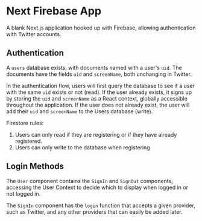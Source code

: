 # Next Firebase App

A blank Next.js application hooked up with Firebase, allowing authentication with Twitter accounts.

## Authentication

A `users` database exists, with documents named with a user's `uid`. The documents have the fields `uid` and `screenName`, both unchanging in Twitter.

In the authentication flow, users will first query the database to see if a user with the same `uid` exists or not (read). If the user already exists, it signs up by storing the `uid` and `screenName` as a React context, globally accessible throughout the application. If the user does not already exist, the user will add their `uid` and `screenName` to the Users database (write).

Firestore rules:
1. Users can only read if they are registering or if they have already registered.
2. Users can only write to the database when registering

## Login Methods

The `User` component contains the `SignIn` and `SignOut` components, accessing the User Context to decide which to display when logged in or not logged in.

The `SignIn` component has the `login` function that accepts a given provider, such as Twitter, and any other providers that can easily be added later.

